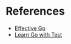 # References

- [Effective Go](https://go.dev/doc/effective_go)
- [Learn Go with Test](https://quii.gitbook.io/learn-go-with-tests)
